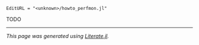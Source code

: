 ```@meta
EditURL = "<unknown>/howto_perfmon.jl"
```

TODO

---

*This page was generated using [Literate.jl](https://github.com/fredrikekre/Literate.jl).*

